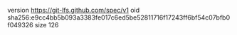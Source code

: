 version https://git-lfs.github.com/spec/v1
oid sha256:e9cc4bb5b093a3383fe017c6ed5be52811716f17243ff6bf54c07bfb0f049326
size 126
